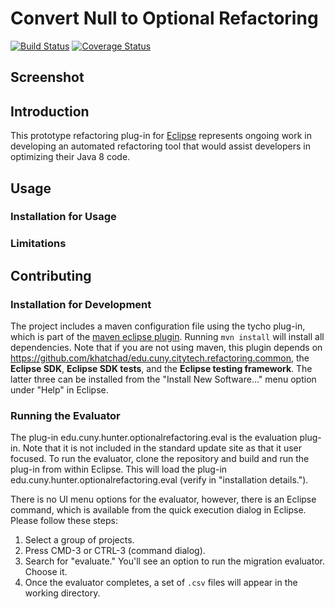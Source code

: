 # Convert Null to Optional Refactoring

[![Build Status](https://travis-ci.com/ponder-lab/Null-to-Optional-Eclipse-Plugin.svg?token=ysqq4ZuxzD688KNytWSA&branch=master)](https://travis-ci.com/ponder-lab/Null-to-Optional-Eclipse-Plugin) [![Coverage Status](https://coveralls.io/repos/github/ponder-lab/Null-to-Optional-Eclipse-Plugin/badge.svg?t=pnai3D)](https://coveralls.io/github/ponder-lab/Null-to-Optional-Eclipse-Plugin)

## Screenshot

## Introduction

This prototype refactoring plug-in for [Eclipse](http://eclipse.org) represents ongoing work in developing an automated refactoring tool that would assist developers in optimizing their Java 8 code.

## Usage

### Installation for Usage

### Limitations

## Contributing

### Installation for Development

The project includes a maven configuration file using the tycho plug-in, which is part of the [maven eclipse plugin](http://www.eclipse.org/m2e/). Running `mvn install` will install all dependencies. Note that if you are not using maven, this plugin depends on https://github.com/khatchad/edu.cuny.citytech.refactoring.common, the **Eclipse SDK**, **Eclipse SDK tests**, and the **Eclipse testing framework**. The latter three can be installed from the "Install New Software..." menu option under "Help" in Eclipse.

### Running the Evaluator

The plug-in edu.cuny.hunter.optionalrefactoring.eval is the evaluation plug-in. Note that it is not included in the standard update site as that it user focused. To run the evaluator, clone the repository and build and run the plug-in from within Eclipse. This will load the plug-in edu.cuny.hunter.optionalrefactoring.eval (verify in "installation details.").

There is no UI menu options for the evaluator, however, there is an Eclipse command, which is available from the quick execution dialog in Eclipse. Please follow these steps:

1. Select a group of projects.
2. Press CMD-3 or CTRL-3 (command dialog).
3. Search for "evaluate." You'll see an option to run the migration evaluator. Choose it.
4. Once the evaluator completes, a set of `.csv` files will appear in the working directory.
